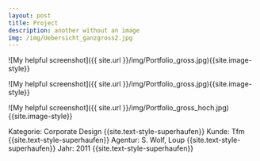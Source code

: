 ```yaml
---
layout: post
title: Project
description: another without an image
img: /img/Uebersicht_ganzgross2.jpg
---
```


![My helpful screenshot]({{ site.url }}/img/Portfolio_gross.jpg){{site.image-style}}

![My helpful screenshot]({{ site.url }}/img/Portfolio_gross.jpg){{site.image-style}}

![My helpful screenshot]({{ site.url }}/img/Portfolio_gross_hoch.jpg){{site.image-style}}

Kategorie: Corporate Design
{{site.text-style-superhaufen}}
Kunde: Tfm
{{site.text-style-superhaufen}}
Agentur: S. Wolf, Loup
{{site.text-style-superhaufen}}
Jahr: 2011
{{site.text-style-superhaufen}}
